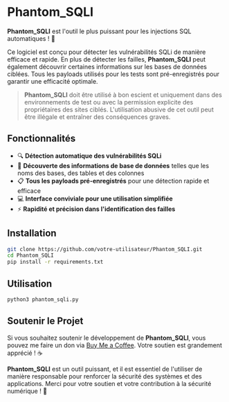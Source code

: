 # Phantom_SQLI

**Phantom_SQLI** est l'outil le plus puissant pour les injections SQL automatiques ! 🚀

Ce logiciel est conçu pour détecter les vulnérabilités SQLi de manière efficace et rapide. En plus de détecter les failles, **Phantom_SQLI** peut également découvrir certaines informations sur les bases de données ciblées. Tous les payloads utilisés pour les tests sont pré-enregistrés pour garantir une efficacité optimale.

> **Phantom_SQLI** doit être utilisé à bon escient et uniquement dans des environnements de test ou avec la permission explicite des propriétaires des sites ciblés. L'utilisation abusive de cet outil peut être illégale et entraîner des conséquences graves.

## Fonctionnalités

- 🔍 **Détection automatique des vulnérabilités SQLi**
- 💾 **Découverte des informations de base de données** telles que les noms des bases, des tables et des colonnes
- 📋 **Tous les payloads pré-enregistrés** pour une détection rapide et efficace
- 💻 **Interface conviviale pour une utilisation simplifiée**
- ⚡ **Rapidité et précision dans l'identification des failles**

## Installation

```bash
git clone https://github.com/votre-utilisateur/Phantom_SQLI.git
cd Phantom_SQLI
pip install -r requirements.txt
```
## Utilisation 

```bash
python3 phantom_sqli.py
```
## Soutenir le Projet

Si vous souhaitez soutenir le développement de **Phantom_SQLI**, vous pouvez me faire un don via [Buy Me a Coffee](https://buymeacoffee.com/niedraaa). Votre soutien est grandement apprécié ! ☕️

**Phantom_SQLI** est un outil puissant, et il est essentiel de l'utiliser de manière responsable pour renforcer la sécurité des systèmes et des applications. Merci pour votre soutien et votre contribution à la sécurité numérique ! 🌟


